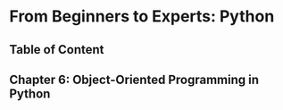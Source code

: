 # From Beginners to Experts: Python
## Table of Content
## Chapter 6: Object-Oriented Programming in Python
